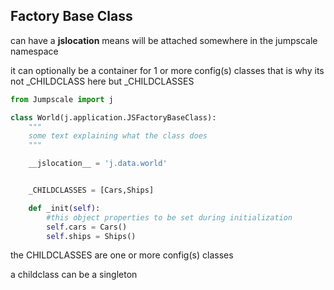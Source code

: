
## Factory Base Class

can have a __jslocation__ means will be attached somewhere in the jumpscale namespace

it can optionally be a container for 1 or more config(s) classes
that is why its not _CHILDCLASS here but _CHILDCLASSES

```python
from Jumpscale import j

class World(j.application.JSFactoryBaseClass):
    """
    some text explaining what the class does
    """

    __jslocation__ = 'j.data.world'


    _CHILDCLASSES = [Cars,Ships]

    def _init(self):
        #this object properties to be set during initialization
        self.cars = Cars()
        self.ships = Ships()


```

the CHILDCLASSES are one or more config(s) classes

a childclass can be a singleton

